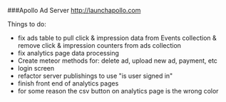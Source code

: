 ###Apollo Ad Server
http://launchapollo.com

Things to do:
 - fix ads table to pull click & impression data from Events collection & remove click & impression counters from ads collection
 - fix analytics page data processing
 -  Create meteor methods for: delete ad, upload new ad, payment, etc
 - login screen
 - refactor server publishings to use "is user signed in"
 - finish front end of analytics pages
 - for some reason the csv button on analytics page is the wrong color
